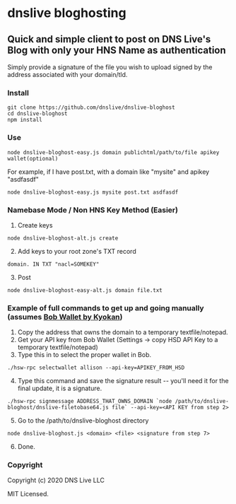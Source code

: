 # dnslive bloghosting
## Quick and simple client to post on DNS Live's Blog with only your HNS Name as authentication
Simply provide a signature of the file you wish to upload signed by the address associated with your domain/tld.

### Install
```
git clone https://github.com/dnslive/dnslive-bloghost
cd dnslive-bloghost
npm install
```

### Use
```
node dnslive-bloghost-easy.js domain publichtml/path/to/file apikey wallet(optional)
```
For example, if I have post.txt, with a domain like "mysite" and apikey "asdfasdf"
```
node dnslive-bloghost-easy.js mysite post.txt asdfasdf
```

### Namebase Mode / Non HNS Key Method (Easier)
1. Create keys
```
node dnslive-bloghost-alt.js create
```
2. Add keys to your root zone's TXT record
```
domain. IN TXT "nacl=SOMEKEY"
```
3. Post
```
node dnslive-bloghost-easy-alt.js domain file.txt
```

### Example of full commands to get up and going manually (assumes [Bob Wallet by Kyokan](https://github.com/kyokan/bob-wallet))
1. Copy the address that owns the domain to a temporary textfile/notepad.
2. Get your API key from Bob Wallet  (Settings -> copy HSD API Key to a temporary textfile/notepad)
3. Type this in to select the proper wallet in Bob.
```
./hsw-rpc selectwallet allison --api-key=APIKEY_FROM_HSD
```
4. Type this command and save the signature result -- you'll need it for the final update, it is a signature.
```
./hsw-rpc signmessage ADDRESS_THAT_OWNS_DOMAIN `node /path/to/dnslive-bloghost/dnslive-filetobase64.js file` --api-key=<API KEY from step 2>
```
5. Go to the /path/to/dnslive-bloghost directory
```
node dnslive-bloghost.js <domain> <file> <signature from step 7>
```
6. Done.

### Copyright
Copyright (c) 2020 DNS Live LLC

MIT Licensed.

